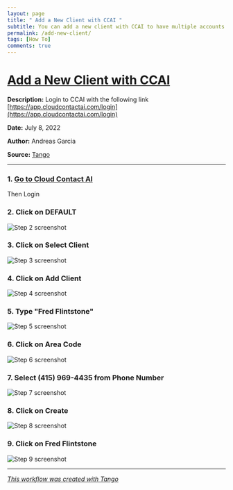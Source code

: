 ```yaml
---
layout: page
title: " Add a New Client with CCAI "
subtitle: You can add a new client with CCAI to have multiple accounts to message people
permalink: /add-new-client/
tags: [How To]
comments: true
---
```


# [Add a New Client with CCAI](https://app.tango.us/app/workflow/b99a02e4-d85c-435e-b222-d934d952fbd8?utm_source=markdown&utm_medium=markdown&utm_campaign=workflow%20export%20links)


__Description:__ 
Login to CCAI with the following link [https://app.cloudcontactai.com/login](https://app.cloudcontactai.com/login)


__Date:__ July 8, 2022

__Author:__ Andreas Garcia

__Source:__ [Tango](https://app.tango.us/app/workflow/b99a02e4-d85c-435e-b222-d934d952fbd8?utm_source=markdown&utm_medium=markdown&utm_campaign=workflow%20export%20links)

***

### 1. [Go to Cloud Contact AI](https://www.cloudcontactai.com)
Then Login


### 2. Click on DEFAULT
![Step 2 screenshot](https://images.tango.us/public/screenshot_ccf48419-bab4-484d-b2c0-4f885c3f12e3.png?crop=focalpoint&fit=crop&fp-x=0.8033&fp-y=0.0574&fp-z=2.8554&w=1200&mark-w=0.2&mark-pad=0&mark64=aHR0cHM6Ly9pbWFnZXMudGFuZ28udXMvc3RhdGljL21hZGUtd2l0aC10YW5nby13YXRlcm1hcmsucG5n&ar=2234%3A1394)


### 3. Click on Select Client
![Step 3 screenshot](https://images.tango.us/public/screenshot_fe1da2fc-e8dc-4357-85dc-4663d6264bf9.png?crop=focalpoint&fit=crop&fp-x=0.8142&fp-y=0.1671&fp-z=2.8909&w=1200&mark-w=0.2&mark-pad=0&mark64=aHR0cHM6Ly9pbWFnZXMudGFuZ28udXMvc3RhdGljL21hZGUtd2l0aC10YW5nby13YXRlcm1hcmsucG5n&ar=2234%3A1394)


### 4. Click on Add Client 
![Step 4 screenshot](https://images.tango.us/public/screenshot_66a18866-fad6-46ce-85b8-9cdf646149a4.png?crop=focalpoint&fit=crop&fp-x=0.2751&fp-y=0.5534&fp-z=2.5467&w=1200&mark-w=0.2&mark-pad=0&mark64=aHR0cHM6Ly9pbWFnZXMudGFuZ28udXMvc3RhdGljL21hZGUtd2l0aC10YW5nby13YXRlcm1hcmsucG5n&ar=2234%3A1394)


### 5. Type "Fred Flintstone"
![Step 5 screenshot](https://images.tango.us/public/screenshot_4d7979e3-ceb3-4301-91da-f9d4e4e8f3ce.png?crop=focalpoint&fit=crop&fp-x=0.5918&fp-y=0.4706&fp-z=1.3188&w=1200&mark-w=0.2&mark-pad=0&mark64=aHR0cHM6Ly9pbWFnZXMudGFuZ28udXMvc3RhdGljL21hZGUtd2l0aC10YW5nby13YXRlcm1hcmsucG5n&ar=2234%3A1394)


### 6. Click on Area Code
![Step 6 screenshot](https://images.tango.us/public/screenshot_dd55fdb4-e780-4c00-98ea-9c4c4e0b5eb5.png?crop=focalpoint&fit=crop&fp-x=0.5918&fp-y=0.7123&fp-z=1.3188&w=1200&mark-w=0.2&mark-pad=0&mark64=aHR0cHM6Ly9pbWFnZXMudGFuZ28udXMvc3RhdGljL21hZGUtd2l0aC10YW5nby13YXRlcm1hcmsucG5n&ar=2234%3A1394)


### 7. Select (415) 969-4435 from Phone Number
![Step 7 screenshot](https://images.tango.us/public/screenshot_f7d0b79d-d95a-445f-8f1e-e6f099494f51.png?crop=focalpoint&fit=crop&fp-x=0.5918&fp-y=0.8314&fp-z=1.3188&w=1200&mark-w=0.2&mark-pad=0&mark64=aHR0cHM6Ly9pbWFnZXMudGFuZ28udXMvc3RhdGljL21hZGUtd2l0aC10YW5nby13YXRlcm1hcmsucG5n&ar=2234%3A1394)


### 8. Click on Create
![Step 8 screenshot](https://images.tango.us/public/screenshot_6b5494b7-3232-407b-9466-6b24bb22e408.png?crop=focalpoint&fit=crop&fp-x=0.3160&fp-y=0.8458&fp-z=2.5323&w=1200&mark-w=0.2&mark-pad=0&mark64=aHR0cHM6Ly9pbWFnZXMudGFuZ28udXMvc3RhdGljL21hZGUtd2l0aC10YW5nby13YXRlcm1hcmsucG5n&ar=2234%3A1394)


### 9. Click on Fred Flintstone
![Step 9 screenshot](https://images.tango.us/public/screenshot_d9336e83-1232-4ab2-9d86-3e511077bbf7.png?crop=focalpoint&fit=crop&fp-x=0.7833&fp-y=0.0574&fp-z=2.8554&w=1200&mark-w=0.2&mark-pad=0&mark64=aHR0cHM6Ly9pbWFnZXMudGFuZ28udXMvc3RhdGljL21hZGUtd2l0aC10YW5nby13YXRlcm1hcmsucG5n&ar=2234%3A1394)


***
_[This workflow was created with Tango](https://app.tango.us/app/workflow/b99a02e4-d85c-435e-b222-d934d952fbd8?utm_source=markdown&utm_medium=markdown&utm_campaign=workflow%20export%20links)_